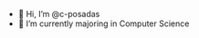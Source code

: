 - 👋 Hi, I’m @c-posadas
- 🌱 I’m currently majoring in Computer Science

<!---
c-posadas/c-posadas is a ✨ special ✨ repository because its `README.md` (this file) appears on your GitHub profile.
You can click the Preview link to take a look at your changes.
--->
